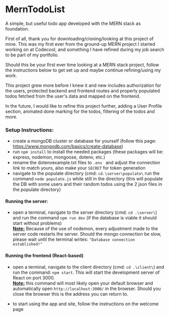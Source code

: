 # MernTodoList

A simple, but useful todo app developed with the MERN stack as foundation.

First of all, thank you for downloading/cloning/looking at this project of mine. This was my first ever from the
ground-up MERN project I started working on at Codecool, and something I have refined during my job search to be part of
my portfolio.

Should this be your first ever time looking at a MERN stack project, follow the instructions below to get set up and
maybe continue refining/using my work. 

This project grew more before I knew it and new includes authorization for the users, protected backend and frontend routes and properly populated todos fetched from the user's data and mapped on the frontend.

In the future, I would like to refine this project further, adding a User Profile section, animated done marking for the todos, filtering of the todos and more.


### Setup Instructions:

- create a mongoDB cluster or database for yourself (follow this page: https://www.mongodb.com/basics/create-database)
- run ` npm install ` to install the needed packages (these packages will be: express, nodemon, mongoose, dotenv, etc.)
- rename the dotenvexample.txt files to `.env ` and adjust the connection link to match yours, also make your `SECRET`
  for token generation
- navigate to the populate directory (cmd: `cd.\server\populate\` run the command `node populate.js` while still in the directory (this will populate the DB with some users and
  their random todos using the 2 json files in the populate directory)


#### Running the server:

- open a terminal, navigate to the server directory (cmd: `cd .\server\`) and run the command ` npm run dev ` (if the
  database is viable it should start without problems)<br>
  <b><u>Note:</u></b> Because of the use of nodemon, every adjustment made to the server code restarts the server.
  Should the mongo connection be slow, please wait until the terminal writes: ` "Database connection established!" `

#### Running the frontend (React-based)

- open a terminal, navigate to the client directory (cmd: `cd .\client\`) and run the command: `npm start`. This will
  start the development server of React on port 3000. <br>
  <b><u>Note:</u></b> this command will most likely open your default browser and automatically
  open `http://localhost:3000/` in the browser. Should you close the browser this is the address you can return to.

- to start using the app and site, follow the instructions on the welcome page
